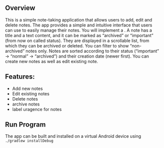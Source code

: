 ## Overview 
This is a simple note-taking application that allows users to add, edit and delete notes. The app provides a simple and intuitive interface that users can use to easily manage their notes.
You will implement a . A note has a title and a text content, and it can be marked as “archived” or “important” (from now on called status). They are displayed in a scrollable list, from which they can be archived or deleted. You can filter to show “non-archived” notes only. Notes are sorted according to their status (“important” → “normal” → “archived”) and their creation date (newer first). You can create new notes as well as edit existing note.

## Features:
- Add new notes <br/>
- Edit existing notes <br/>
- Delete notes<br/>
- archive notes<br/>
- label uragence for notes <br/>

## Run Program
 The app can be built and installed on a virtual Android device using `./gradlew installDebug`
